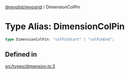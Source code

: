 [@revolist/revogrid](README.md) / DimensionColPin

# Type Alias: DimensionColPin

```ts
type DimensionColPin: "colPinStart" | "colPinEnd";
```

## Defined in

[src/types/dimension.ts:3](https://github.com/revolist/revogrid/blob/c9c4fc1791ac452c4c9470419263ce544ebb624f/src/types/dimension.ts#L3)
